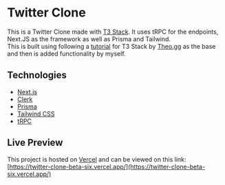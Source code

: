 # Twitter Clone

This is a Twitter Clone made with [T3 Stack](https://create.t3.gg/). It uses tRPC for the endpoints, Next.JS as the framework as well as Prisma and Tailwind.\
This is built using following a [tutorial](https://www.youtube.com/watch?v=YkOSUVzOAA4) for T3 Stack by [Theo.gg](https://www.youtube.com/@t3dotgg) as the base and then is added functionality by myself.

## Technologies

- [Next.js](https://nextjs.org)
- [Clerk](https://clerk.com)
- [Prisma](https://prisma.io)
- [Tailwind CSS](https://tailwindcss.com)
- [tRPC](https://trpc.io)


## Live Preview

This project is hosted on [Vercel](https://vercel.com) and can be viewed on this link:\
[https://twitter-clone-beta-six.vercel.app/](https://twitter-clone-beta-six.vercel.app/)